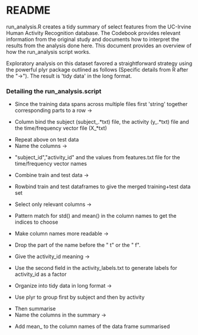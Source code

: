 # README
run_analysis.R creates a tidy summary of select features from the UC-Irvine Human Activity Recognition database. The Codebook provides relevant information from the original study and documents how to interpret the results from the analysis done here. This document provides an overview of how the run_analysis script works.  

Exploratory analysis on this dataset favored a straightforward strategy using the powerful plyr package outlined as follows (Specific details from R after the "->"). 
The result is 'tidy data' in the long format.

### Detailing the run_analysis.script
* Since the training data spans across multiple files first 'string' together corresponding parts to a row -> 
 + Column bind the subject (subject_.*txt) file, the activity (y_.*txt) file and the time/frequency vector file (X_*txt)
* Repeat above on test data
* Name the columns ->
 + "subject_id","activity_id" and the values from features.txt file for the time/frequency vector names
* Combine train and test data ->
 + Rowbind train and test dataframes to give the merged training+test data set
* Select only relevant columns ->
 + Pattern match for std() and mean() in the column names to get the indices to choose 
* Make column names more readable ->
 + Drop the part of the name before the " t" or the " f".  
* Give the activity_id meaning ->
 +  Use the second field in the activity_labels.txt to generate labels for activity_id as a factor
* Organize into tidy data in long format ->
 + Use plyr to group first by subject and then by activity 
* Then summarise
* Name the columns in the summary ->
 + Add mean_ to the column names of the data frame summarised 

